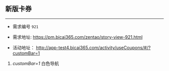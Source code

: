 ## 新版卡券

---
 - 需求编号 `921`
 - 需求地址: https://pm.bicai365.com/zentao/story-view-921.html

 
 - 活动地址： http://app-test4.bicai365.com/activity/useCoupons/#/?customBar=1
 1. *customBar=1*  白色导航